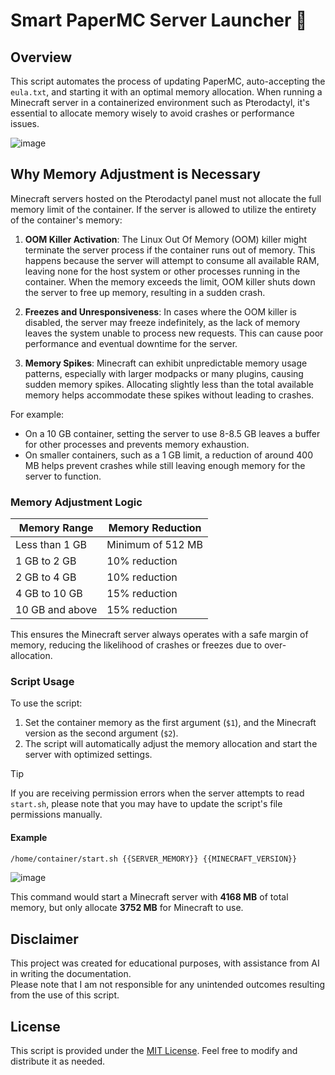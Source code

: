# Smart PaperMC Server Launcher 🚀

## Overview

This script automates the process of updating PaperMC, auto-accepting the `eula.txt`, and starting it with an optimal memory allocation. When running a Minecraft server in a containerized environment such as Pterodactyl, it's essential to allocate memory wisely to avoid crashes or performance issues.

![image](https://github.com/user-attachments/assets/882c6190-6e36-46a0-af06-1735ec686c94)


## Why Memory Adjustment is Necessary

Minecraft servers hosted on the Pterodactyl panel must not allocate the full memory limit of the container. If the server is allowed to utilize the entirety of the container's memory:

1. **OOM Killer Activation**: The Linux Out Of Memory (OOM) killer might terminate the server process if the container runs out of memory. This happens because the server will attempt to consume all available RAM, leaving none for the host system or other processes running in the container. When the memory exceeds the limit, OOM killer shuts down the server to free up memory, resulting in a sudden crash.
   
2. **Freezes and Unresponsiveness**: In cases where the OOM killer is disabled, the server may freeze indefinitely, as the lack of memory leaves the system unable to process new requests. This can cause poor performance and eventual downtime for the server.

3. **Memory Spikes**: Minecraft can exhibit unpredictable memory usage patterns, especially with larger modpacks or many plugins, causing sudden memory spikes. Allocating slightly less than the total available memory helps accommodate these spikes without leading to crashes.

For example:
- On a 10 GB container, setting the server to use 8-8.5 GB leaves a buffer for other processes and prevents memory exhaustion.
- On smaller containers, such as a 1 GB limit, a reduction of around 400 MB helps prevent crashes while still leaving enough memory for the server to function.

### Memory Adjustment Logic

| Memory Range          | Memory Reduction         |
|-----------------------|--------------------------|
| Less than 1 GB       | Minimum of 512 MB        |
| 1 GB to 2 GB         | 10% reduction             |
| 2 GB to 4 GB         | 10% reduction             |
| 4 GB to 10 GB        | 15% reduction             |
| 10 GB and above      | 15% reduction             |

This ensures the Minecraft server always operates with a safe margin of memory, reducing the likelihood of crashes or freezes due to over-allocation.

### Script Usage

To use the script:

1. Set the container memory as the first argument (`$1`), and the Minecraft version as the second argument (`$2`).
2. The script will automatically adjust the memory allocation and start the server with optimized settings.

> [!TIP]
> If you are receiving permission errors when the server attempts to read `start.sh`, please note that you may have to update the script's file permissions manually.

#### Example

```bash
/home/container/start.sh {{SERVER_MEMORY}} {{MINECRAFT_VERSION}}
```

![image](https://github.com/user-attachments/assets/3f68023b-f01f-4f5b-93b3-bdff103b3ba9)

This command would start a Minecraft server with **4168 MB** of total memory, but only allocate **3752 MB** for Minecraft to use.

## Disclaimer

This project was created for educational purposes, with assistance from AI in writing the documentation. <br>
Please note that I am not responsible for any unintended outcomes resulting from the use of this script.

## License

This script is provided under the [MIT License](https://github.com/axtonprice/papermc-updater/LICENSE). Feel free to modify and distribute it as needed.
